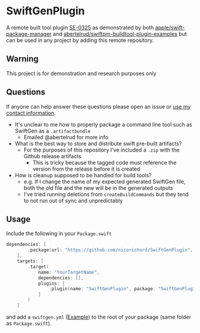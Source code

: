 # SwiftGenPlugin

A remote built tool plugin [SE-0325](https://github.com/apple/swift-evolution/blob/main/proposals/0325-swiftpm-additional-plugin-apis.md) as demonstrated by both [apple/swift-package-manager](https://github.com/apple/swift-package-manager/tree/main/Fixtures/Miscellaneous/Plugins/MyBinaryToolPlugin) and [abertelrud/swiftpm-buildtool-plugin-examples](https://github.com/abertelrud/swiftpm-buildtool-plugin-examples) but can be used in any project by adding this remote repository.

## Warning

This project is for demonstration and research purposes only

## Questions

If anyone can help answer these questions please open an issue or [use my contact information](https://github.com/nicorichard).

- It's unclear to me how to properly package a command line tool such as SwiftGen as a `.artifactbundle`
  - Emailed @abertelrud for more info
- What is the best way to store and distribute swift pre-built artifacts?
  - For the purposes of this repository I've included a `.zip` with the Github release artifacts
    - This is tricky because the tagged code must reference the version from the release before it is created
- How is cleanup supposed to be handled for build tools?
  - e.g. If I change the name of my expected generated SwiftGen file, both the old file and the new will be in the generated outputs
  - I've tried running deletions from `createBuildCommands` but they tend to not run out of sync and unpredictably

## Usage

Include the following in your `Package.swift`

```swift
dependencies: [
        .package(url: "https://github.com/nicorichard/SwiftGenPlugin", exact: "6.4.0")
    ],
    targets: [
        .target(
            name: "YourTargetName",
            dependencies: [],
            plugins: [
                .plugin(name: "SwiftGenPlugin", package: "SwiftGenPlugin")
            ]
        )
    ]
```

and add a `swiftgen.yml` ([Example](swiftgen.yml)) to the root of your package (same folder as `Package.swift`).
